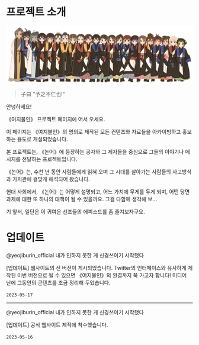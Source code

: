 
# 프로젝트 소개

![현재까지 디자인이 완료된 모든 캐릭터](img/allstars.png)

> 子曰 "予之不仁也!"

안녕하세요!

《여지불인》 프로젝트 페이지에 어서 오세요. 

이 페이지는 《여지불인》의 명의로 제작된 모든 컨텐츠와 자료들을 아카이빙하고 홍보하는 용도로 개설되었습니다.

본 프로젝트는, 《논어》에 등장하는 공자와 그 제자들을 중심으로 그들의 이야기나 메시지를 전달하는 프로젝트입니다. 

《논어》는, 수천 년 동안 사람들에게 읽혀 오며 그 시대를 살아가는 사람들의 사고방식과 가치관에 걸맞게 해석되어 왔습니다.

현대 사회에서, 《논어》는 어떻게 설명되고, 어느 가치에 무게를 두게 되며, 어떤 당면 과제에 대한 또 하나의 대책이 될 수 있을까요. 그걸 다함께 생각해 보...

기 앞서, 일단은 이 귀여운 선조들의 에피소드를 좀 즐겨보자구요.

# 업데이트

@yeojiburin_official 내가 인하지 못한 게 신경쓰이기 시작했다

[업데이트] 웹사이트의 신 버전이 게시되었습니다. Twitter의 인터페이스와 유사하게 제작된 이번 버전으로 될 수 있으면 《여지불인》의 완결까지 쭉 가고자 합니다! 미디어 난에 그동안의 콘텐츠를 조금 정리해 두었습니다.

`2023-05-17`

---

@yeojiburin_official 내가 인하지 못한 게 신경쓰이기 시작했다

[업데이트] 공식 웹사이트 제작에 착수했습니다.

`2023-05-16`
